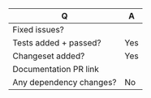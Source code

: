 <!--
Thanks for submitting a pull request! Before making a PR, please read our contributing guidelines
https://github.com/finos/legend-studio/blob/master/CONTRIBUTING.md

🎉 Please fill out the summary table and read through the instructions.
-->

| Q                       | A                                |
| ----------------------- | -------------------------------- |
| Fixed issues?           | <!-- e.g. Fixes #1, Fixes #2 --> |
| Tests added + passed?   | Yes                              |
| Changeset added?        | Yes                              |
| Documentation PR link   |                                  |
| Any dependency changes? | No                               |

<!--
Summary fill-out guides:

- Test: https://github.com/finos/legend-studio/blob/master/docs/test-strategy.md
- Changeset: https://github.com/finos/legend-studio/blob/master/CONTRIBUTING.md#changeset
- Documentation: Link to a PR from https://github.com/finos/legend repo
- Dependency: https://github.com/finos/legend-studio/blob/master/docs/dependencies.md

NOTE: For component/style changes: Please check out our style guide https://github.com/finos/legend-studio/tree/master/docs/ux. Also, PR involving UX/UI might take more time to discuss and review.

Last but not least, describe your changes below in as much detail as possible in the space below 🎉
-->
